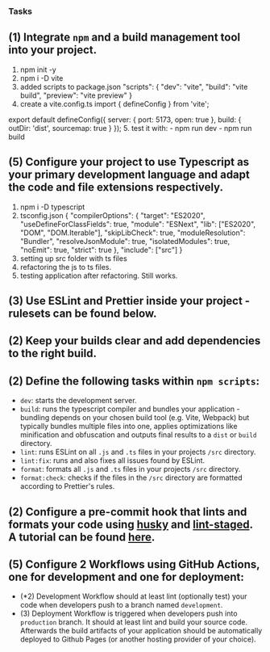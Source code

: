 ### Tasks
## (1) Integrate `npm` and a build management tool into your project.
 1. npm init -y
 2. npm i -D vite
 3. added scripts to package.json 
 "scripts": {
    "dev": "vite",
    "build": "vite build",
    "preview": "vite preview"
  }
 4. create a vite.config.ts
  import { defineConfig } from 'vite';

  export default defineConfig({
    server: { port: 5173, open: true },
    build: { outDir: 'dist', sourcemap: true }
  });
 5. test it with: 
    - npm run dev
    - npm run build

## (5) Configure your project to use Typescript as your primary development language and adapt the code and file extensions respectively.

  1. npm i -D typescript
  2. tsconfig.json
  {
  "compilerOptions": {
    "target": "ES2020",
    "useDefineForClassFields": true,
    "module": "ESNext",
    "lib": ["ES2020", "DOM", "DOM.Iterable"],
    "skipLibCheck": true,
    "moduleResolution": "Bundler",
    "resolveJsonModule": true,
    "isolatedModules": true,
    "noEmit": true,
    "strict": true
  },
  "include": ["src"]
}
3. setting up src folder with ts files
4. refactoring the js to ts files. 
5. testing application after refactoring. Still works.

## (3) Use ESLint and Prettier inside your project - rulesets can be found below.

## (2) Keep your builds clear and add dependencies to the right build.

## (2) Define the following tasks within `npm scripts`:
  * `dev`: starts the development server.
  * `build`: runs the typescript compiler and bundles your application - bundling depends on your chosen build tool (e.g. Vite, Webpack) but typically bundles multiple files into one, applies optimizations like minification and obfuscation and outputs final results to a `dist` or `build` directory.
  * `lint`: runs ESLint on all  `.js` and `.ts` files in your projects `/src` directory.
  * `lint:fix`: runs and also fixes all issues found by ESLint.
  * `format`: formats all `.js` and `.ts` files in your projects `/src` directory.
  * `format:check`: checks if the files in the `/src` directory are formatted according to Prettier's rules.

## (2) Configure a pre-commit hook that lints and formats your code using [husky](https://typicode.github.io/husky/) and [lint-staged](https://github.com/lint-staged/lint-staged). A tutorial can be found [here](https://dev.to/shashwatnautiyal/complete-guide-to-eslint-prettier-husky-and-lint-staged-fh9).

## (5) Configure **2 Workflows** using GitHub Actions, one for development and one for deployment:
  * (*2) Development Workflow should at least lint (optionally test) your code when developers push to a branch named `development`.
  * (3) Deployment Workflow is triggered when developers push into `production` branch. It should at least lint and build your source code. Afterwards the build artifacts of your application should be automatically deployed to Github Pages (or another hosting provider of your choice).